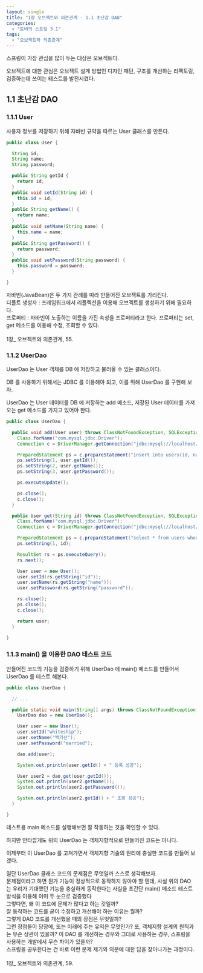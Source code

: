 ```yaml
---
layout: single
title: "1장 오브젝트와 의존관계 - 1.1 초난감 DAO"
categories:
  - "토비의 스프링 3.1"
tags:
  - "오브젝트와 의존관계"
---
```


스프링이 가장 관심을 많이 두는 대상은 오브젝트다.

오브젝트에 대한 관심은 오브젝트 설계 방법인 디자인 패턴, 구조를 개선하는 리팩토링, 검증하는데 쓰이는 테스트를 발전시켰다.

## 1.1 초난감 DAO

### 1.1.1 User

사용자 정보를 저장하기 위해 자바빈 규약을 따르는 User 클래스를 만든다.

```java
public class User {

  String id;
  String name;
  String password;

  public String getId {
    return id;
  }
  public void setId(String id) {
    this.id = id;
  }
  public String getName() {
    return name;
  }
  public void setName(String name) {
    this.name = name;
  )
  public String getPassword() {
    return password;
  }
  public void setPassword(String password) {
    this.password = password;
  }

}
```

<div class="notice--primary" markdown="1">
자바빈(JavaBean)은 두 가지 관례를 따라 만들어진 오브젝트를 가리킨다.<br>
디폴트 생성자 : 프레임워크에서 리플렉션을 이용해 오브젝트를 생성하기 위해 필요하다.<br> 
프로퍼티 : 자바빈이 노출하는 이름을 가진 속성을 프로퍼티라고 한다. 프로퍼티는 set, get 메소드를 이용해 수정, 조회할 수 있다.<br>
<br>
1장_ 오브젝트와 의존관계, 55.<br>
</div>

### 1.1.2 UserDao

UserDao 는 User 객체를 DB 에 저장하고 불러올 수 있는 클래스이다.

DB 를 사용하기 위해서는 JDBC 를 이용해야 되고, 이를 위해 UserDao 를 구현해 보자.

UserDao 는 User 데이터를 DB 에 저장하는 add 메소드, 저장된 User 데이터를 가져오는 get 메소드를 가지고 있어야 한다.

```java
public class UserDao {

  public void add(User user) throws ClassNotFoundException, SQLException {
    Class.forName("com.mysql.jdbc.Driver");
    Connection c = DriverManager.getConnection("jdbc:mysql://localhost/springbook?", "spring", "book");

    PreparedStatement ps = c.prepareStatement("insert into users(id, name, password) values(?,?,?)");
    ps.setString(1, user.getId());
    ps.setString(2, user.getName());
    ps.setString(3, user.getPassword());

    ps.executeUpdate();

    ps.close();
    c.close();
  }

  public User get(String id) throws ClassNotFoundException, SQLException {
    Class.forName("com.mysql.jdbc.Driver");
    Connection c = DriverManager.getConnection("jdbc:mysql://localhost/springbook?characterEncoding=UTF-8", "spring", "book");

    PreparedStatement ps = c.prepareStatement("select * from users where id = ?");
    ps.setString(1, id);

    ResultSet rs = ps.executeQuery();
    rs.next();

    User user = new User();
    user.setId(rs.getString("id"));
    user.setName(rs.getString("name"));
    user.setPassword(rs.getString("password"));

    rs.close();
    ps.close();
    c.close();

    return user;
  }

}
```

### 1.1.3 main() 을 이용한 DAO 테스트 코드

만들어진 코드의 기능을 검증하기 위해 UserDao 에 main() 메소드를 만들어서 UserDao 를 테스트 해본다.

```java
public class UserDao {

  // ...

  public static void main(String[] args) throws ClassNotFoundException, SQLException {
    UserDao dao = new UserDao();

    User user = new User();
    user.setId("whiteship");
    user.setName("백기선");
    user.setPassword("married");

    dao.add(user);

    System.out.println(user.getId() + " 등록 성공");

    User user2 = dao.get(user.getId());
    System.out.println(user2.getName());
    System.out.println(user2.getPassword());

    System.out.println(user2.getId() + " 조회 성공");
  }

}
```

테스트용 main 메소드를 실행해보면 잘 작동하는 것을 확인할 수 있다.

하지만 안타깝게도 위의 UserDao 는 객체지향적으로 만들어진 코드는 아니다.

이제부터 이 UserDao 를 고쳐가면서 객체지향 기술의 원리에 충실한 코드를 만들어 보겠다.

<div class="notice--primary" markdown="1">
일단 UserDao 클래스 코드의 문제점은 무엇일까 스스로 생각해보자.<br>
문제점이라고 하면 뭔가 기능이 정상적으로 동작하지 않아야 할 텐데, 사실 위의 DAO 는 우리가 기대했던 기능을 충실하게 동작한다는 사실을 초간단 main() 메소드 테스트 방식을 이용해 이미 두 눈으로 검증했다<br>
그렇다면, 왜 이 코드에 문제가 많다고 하는 것일까?<br>
잘 동작하는 코드를 굳이 수정하고 개선해야 하는 이유는 뭘까?<br>
그렇게 DAO 코드를 개선했을 때의 장점은 무엇일까?<br>
그런 장점들이 당장에, 또는 미래에 주는 유익은 무엇인가? 또, 객체지향 설계의 원칙과는 무슨 상관이 있을까?
이 DAO 를 개선하는 경우와 그대로 사용하는 경우, 스프링을 사용하는 개발에서 무슨 차이가 있을까?<br>
스프링을 공부한다는 건 바로 이런 문제 제기와 의문에 대한 답을 찾아나가는 과정이다.<br>
<br>
1장_ 오브젝트와 의존관계, 59.<br>
</div>
